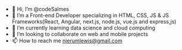 - 👋 Hi, I’m @codeSalmes
- 👀 I’m a Front-end Developer specializing in HTML, CSS, JS & JS Frameworks(React, Angular, next.js, node.js, vue.js and express,js)
- 🌱 I’m currently learning data science and cloud computing
- 💞️ I’m looking to collaborate on web and mobile projects
- 📫 How to reach me njerumlewis@gmail.com

<!---
codeSalmes/codeSalmes is a ✨ special ✨ repository because its `README.md` (this file) appears on your GitHub profile.
You can click the Preview link to take a look at your changes.
--->

